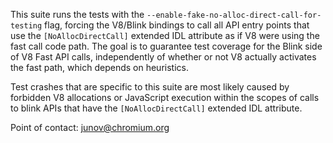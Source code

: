 This suite runs the tests with the
`--enable-fake-no-alloc-direct-call-for-testing` flag, forcing the V8/Blink
bindings to call all API entry points that use the `[NoAllocDirectCall]`
extended IDL attribute as if V8 were using the fast call code path. The goal is
to guarantee test coverage for the Blink side of V8 Fast API calls,
independently of whether or not V8 actually activates the fast path, which
depends on heuristics.

Test crashes that are specific to this suite are most likely caused by forbidden
V8 allocations or JavaScript execution within the scopes of calls to blink APIs
that have the `[NoAllocDirectCall]` extended IDL attribute.

Point of contact: junov@chromium.org
